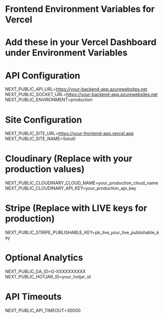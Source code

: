 # Frontend Environment Variables for Vercel
# Add these in your Vercel Dashboard under Environment Variables

# API Configuration
NEXT_PUBLIC_API_URL=https://your-backend-app.azurewebsites.net
NEXT_PUBLIC_SOCKET_URL=https://your-backend-app.azurewebsites.net
NEXT_PUBLIC_ENVIRONMENT=production

# Site Configuration
NEXT_PUBLIC_SITE_URL=https://your-frontend-app.vercel.app
NEXT_PUBLIC_SITE_NAME=Solutil

# Cloudinary (Replace with your production values)
NEXT_PUBLIC_CLOUDINARY_CLOUD_NAME=your_production_cloud_name
NEXT_PUBLIC_CLOUDINARY_API_KEY=your_production_api_key

# Stripe (Replace with LIVE keys for production)
NEXT_PUBLIC_STRIPE_PUBLISHABLE_KEY=pk_live_your_live_publishable_key

# Optional Analytics
NEXT_PUBLIC_GA_ID=G-XXXXXXXXXX
NEXT_PUBLIC_HOTJAR_ID=your_hotjar_id

# API Timeouts
NEXT_PUBLIC_API_TIMEOUT=30000